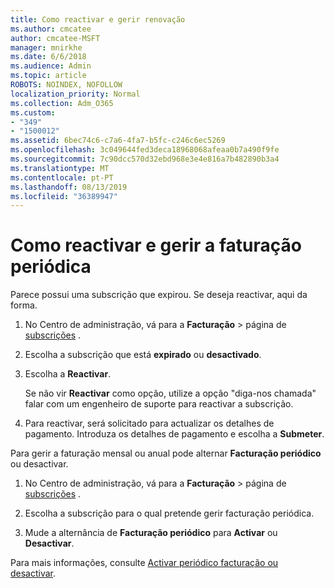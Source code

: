 ```yaml
---
title: Como reactivar e gerir renovação
ms.author: cmcatee
author: cmcatee-MSFT
manager: mnirkhe
ms.date: 6/6/2018
ms.audience: Admin
ms.topic: article
ROBOTS: NOINDEX, NOFOLLOW
localization_priority: Normal
ms.collection: Adm_O365
ms.custom:
- "349"
- "1500012"
ms.assetid: 6bec74c6-c7a6-4fa7-b5fc-c246c6ec5269
ms.openlocfilehash: 3c049644fed3deca18968068afeaa0b7a490f9fe
ms.sourcegitcommit: 7c90dcc570d32ebd968e3e4e816a7b482890b3a4
ms.translationtype: MT
ms.contentlocale: pt-PT
ms.lasthandoff: 08/13/2019
ms.locfileid: "36389947"
---
```

# <a name="how-to-reactivate-and-manage-recurring-billing"></a>Como reactivar e gerir a faturação periódica

Parece possui uma subscrição que expirou. Se deseja reactivar, aqui da forma.
  
1. No Centro de administração, vá para a **Facturação** \> página de [subscrições](https://go.microsoft.com/fwlink/p/?linkid=842054) .

2. Escolha a subscrição que está **expirado** ou **desactivado**.

3. Escolha a **Reactivar**.

    Se não vir **Reactivar** como opção, utilize a opção "diga-nos chamada" falar com um engenheiro de suporte para reactivar a subscrição.

4. Para reactivar, será solicitado para actualizar os detalhes de pagamento. Introduza os detalhes de pagamento e escolha a **Submeter**.

Para gerir a faturação mensal ou anual pode alternar **Facturação periódico** ou desactivar.
  
1. No Centro de administração, vá para a **Facturação** \> página de [subscrições](https://go.microsoft.com/fwlink/p/?linkid=842054) .

2. Escolha a subscrição para o qual pretende gerir facturação periódica.

3. Mude a alternância de **Facturação periódico** para **Activar** ou **Desactivar**.

Para mais informações, consulte [Activar periódico facturação ou desactivar](https://docs.microsoft.com/en-us/office365/admin/subscriptions-and-billing/renew-your-subscription#turn-recurring-billing-off-or-on).
